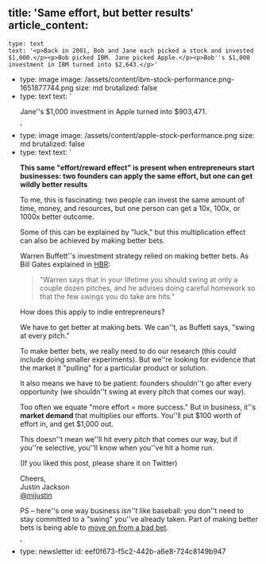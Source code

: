 title: 'Same effort, but better results'
article_content:
  -
    type: text
    text: '<p>Back in 2001, Bob and Jane each picked a stock and invested $1,000.</p><p>Bob picked IBM. Jane picked Apple.</p><p>Bob''s $1,000 investment in IBM turned into $2,643.</p>'
  -
    type: image
    image: /assets/content/ibm-stock-performance.png-1651877744.png
    size: md
    brutalized: false
  -
    type: text
    text: '<p>Jane''s $1,000 investment in Apple turned into $903,471.</p>'
  -
    type: image
    image: /assets/content/apple-stock-performance.png
    size: md
    brutalized: false
  -
    type: text
    text: '<p><strong>This same "effort/reward effect" is present when entrepreneurs start businesses: two founders can apply the same effort, but one can get wildly better results</strong></p><p>To me, this is fascinating: two people can invest the same amount of time, money, and resources, but one person can get a 10x, 100x, or 1000x better outcome.</p><p>Some of this can be explained by "luck," but this multiplication effect can also be achieved by making better bets.</p><p>Warren Buffett''s investment strategy relied on making better bets. As Bill Gates explained in <a href="https://hbr.org/1996/01/what-i-learned-from-warren-buffett">HBR</a>:</p><blockquote><p>"Warren says that in your lifetime you should swing at only a couple dozen pitches, and he advises doing careful homework so that the few swings you do take are hits."</p></blockquote><p>How does this apply to indie entrepreneurs?</p><p>We have to get better at making bets. We can''t, as Buffett says, "swing at every pitch."</p><p>To make better bets, we really need to do our research (this could include doing smaller experiments). But we''re looking for evidence that the market it "pulling" for a particular product or solution.</p><p>It also means we have to be patient: founders shouldn''t go after every opportunity (we shouldn''t swing at every pitch that comes our way).</p><p>Too often we equate "more effort = more success." But in business, it''s <strong>market demand </strong>that multiplies our efforts. You''ll put $100 worth of effort in, and get $1,000 out.</p><p>This doesn''t mean we''ll hit every pitch that comes our way, but if you''re selective, you''ll know when you''ve hit a home run.</p><p>(If you liked this post, please share it on Twitter)</p><p>Cheers,<br>Justin Jackson<br><a href="https://twitter.com/mijustin">@mijustin</a></p><p>PS – here''s one way business <em>isn''t</em> like baseball: you don''t need to stay committed to a "swing" you''ve already taken. Part of making better bets is being able to <a href="https://justinjackson.ca/moving-on">move on from a bad bet</a>.</p>'
  -
    type: newsletter
id: eef0f673-f5c2-442b-a6e8-724c8149b947
